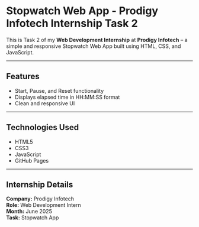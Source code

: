 # Stopwatch Web App - Prodigy Infotech Internship Task 2

This is Task 2 of my **Web Development Internship** at **Prodigy Infotech** – a simple and responsive Stopwatch Web App built using HTML, CSS, and JavaScript.

---

## Features

- Start, Pause, and Reset functionality
- Displays elapsed time in HH:MM:SS format
- Clean and responsive UI

---

## Technologies Used

- HTML5
- CSS3
- JavaScript
- GitHub Pages

---

## Internship Details

**Company:** Prodigy Infotech  
**Role:** Web Development Intern  
**Month:** June 2025  
**Task:** Stopwatch App  
